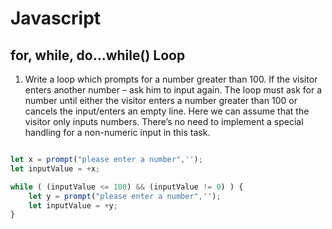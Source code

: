 # Javascript
## for, while, do...while() Loop

1. Write a loop which prompts for a number greater than 100. If the visitor enters another number – ask him to input again.
The loop must ask for a number until either the visitor enters a number greater than 100 or cancels the input/enters an empty line.
Here we can assume that the visitor only inputs numbers. There’s no need to implement a special handling for a non-numeric input in this task.
```javascript

let x = prompt("please enter a number",'');
let inputValue = +x;

while ( (inputValue <= 100) && (inputValue != 0) ) {
    let y = prompt("please enter a number",'');
    let inputValue = +y;
}

```
